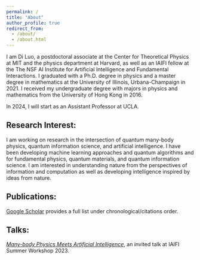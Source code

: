 ```yaml
---
permalink: /
title: "About"
author_profile: true
redirect_from:
  - /about/
  - /about.html
---
```


I am Di Luo, a postdoctoral associate at the Center for Theoretical Physics at MIT and the physics department at Harvard, as well as an IAIFI fellow at the The NSF AI Institute for Artificial Intelligence and Fundamental Interactions. I graduated with a Ph.D. degree in physics and a master degree in mathematics at the University of Illinois, Urbana-Champaign in 2021. I received my undergraduate degree with majors in physics and mathematics from the University of Hong Kong in 2016. 

In 2024, I will start as an Assistant Professor at UCLA.

## Research Interest:

I am working on research in the intersection of quantum many-body physics, quantum information science, and artificial intelligence. I have been developing machine learning approaches and quantum algorithms and for fundamental physics, quantum materials, and quantum information science. I am interested in understanding nature from the perspectives of information and computation as well as developing intelligence inspired by ideas from nature.

## Publications:

<a href="https://scholar.google.com/citations?hl=en&user=OxZytTQAAAAJ&view_op=list_works&sortby=pubdate" target="_blank">Google Scholar</a> provides a full list under chronological/citations order. 

## Talks:

*<a href="https://www.youtube.com/watch?v=NEH07uWojxo" target="_blank">Many-body Physics Meets Artificial Intelligence</a>*, an invited talk at IAIFI Summer Workshop 2023.
